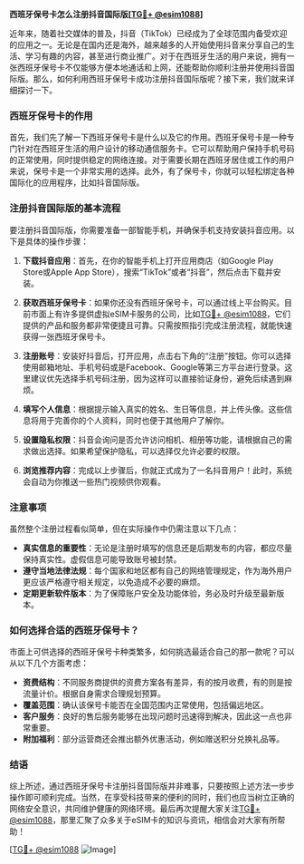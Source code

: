 **西班牙保号卡怎么注册抖音国际版[[TG💪+ @esim1088](https://t.me/s/esim1088)]**

近年来，随着社交媒体的普及，抖音（TikTok）已经成为了全球范围内备受欢迎的应用之一。无论是在国内还是海外，越来越多的人开始使用抖音来分享自己的生活、学习有趣的内容，甚至进行商业推广。对于在西班牙生活的用户来说，拥有一张西班牙保号卡不仅能够方便本地通话和上网，还能帮助你顺利注册并使用抖音国际版。那么，如何利用西班牙保号卡成功注册抖音国际版呢？接下来，我们就来详细探讨一下。

### 西班牙保号卡的作用

首先，我们先了解一下西班牙保号卡是什么以及它的作用。西班牙保号卡是一种专门针对在西班牙生活的用户设计的移动通信服务卡。它可以帮助用户保持手机号码的正常使用，同时提供稳定的网络连接。对于需要长期在西班牙居住或工作的用户来说，保号卡是一个非常实用的选择。此外，有了保号卡，你就可以轻松绑定各种国际化的应用程序，比如抖音国际版。

### 注册抖音国际版的基本流程

要注册抖音国际版，你需要准备一部智能手机，并确保手机支持安装抖音应用。以下是具体的操作步骤：

1. **下载抖音应用**：首先，在你的智能手机上打开应用商店（如Google Play Store或Apple App Store），搜索“TikTok”或者“抖音”，然后点击下载并安装。

2. **获取西班牙保号卡**：如果你还没有西班牙保号卡，可以通过线上平台购买。目前市面上有许多提供虚拟eSIM卡服务的公司，比如[TG💪+ @esim1088](https://t.me/s/esim1088)，它们提供的产品和服务都非常便捷且可靠。只需按照指引完成注册流程，就能快速获得一张西班牙保号卡。

3. **注册账号**：安装好抖音后，打开应用，点击右下角的“注册”按钮。你可以选择使用邮箱地址、手机号码或是Facebook、Google等第三方平台进行登录。这里建议优先选择手机号码注册，因为这样可以直接验证身份，避免后续遇到麻烦。

4. **填写个人信息**：根据提示输入真实的姓名、生日等信息，并上传头像。这些信息将用于完善你的个人资料，同时也便于其他用户了解你。

5. **设置隐私权限**：抖音会询问是否允许访问相机、相册等功能，请根据自己的需求做出选择。如果希望保护隐私，可以选择仅允许必要的权限。

6. **浏览推荐内容**：完成以上步骤后，你就正式成为了一名抖音用户！此时，系统会自动为你推送一些热门视频供你观看。

### 注意事项

虽然整个注册过程看似简单，但在实际操作中仍需注意以下几点：

- **真实信息的重要性**：无论是注册时填写的信息还是后期发布的内容，都应尽量保持真实性。虚假信息可能导致账号被封禁。
- **遵守当地法律法规**：每个国家和地区都有自己的网络管理规定，作为海外用户更应该严格遵守相关规定，以免造成不必要的麻烦。
- **定期更新软件版本**：为了保障账户安全及功能体验，务必及时升级至最新版本。

### 如何选择合适的西班牙保号卡？

市面上可供选择的西班牙保号卡种类繁多，如何挑选最适合自己的那一款呢？可以从以下几个方面考虑：

- **资费结构**：不同服务商提供的资费方案各有差异，有的按月收费，有的则是按流量计价。根据自身需求合理规划预算。
- **覆盖范围**：确认该保号卡能否在全国范围内正常使用，包括偏远地区。
- **客户服务**：良好的售后服务能够在出现问题时迅速得到解决，因此这一点也非常重要。
- **附加福利**：部分运营商还会推出额外优惠活动，例如赠送积分兑换礼品等。

### 结语

综上所述，通过西班牙保号卡注册抖音国际版并非难事，只要按照上述方法一步步操作即可顺利完成。当然，在享受科技带来的便利的同时，我们也应当树立正确的网络安全意识，共同维护健康的网络环境。最后再次提醒大家关注[TG💪+ @esim1088](https://t.me/s/esim1088)，那里汇聚了众多关于eSIM卡的知识与资讯，相信会对大家有所帮助！

[[TG💪+ @esim1088](https://t.me/s/esim1088) ![Image](https://i.postimg.cc/4NQfJmqS/Snipaste-2025-05-13-00-14-12.png)]